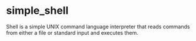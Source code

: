 # simple_shell
Shell is a simple UNIX command language interpreter that reads commands from either a file or standard input and executes them.
